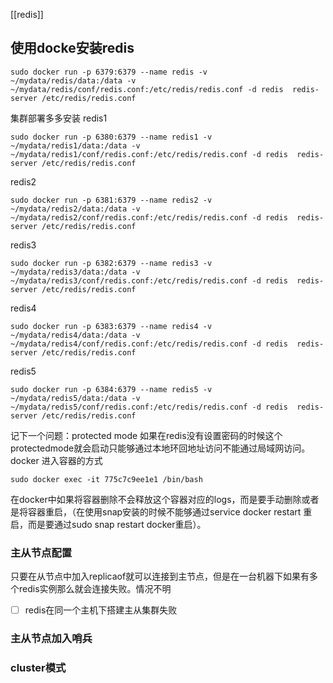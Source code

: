 [[redis]]
## 使用docke安装redis
```Shell
sudo docker run -p 6379:6379 --name redis -v  ~/mydata/redis/data:/data -v ~/mydata/redis/conf/redis.conf:/etc/redis/redis.conf -d redis  redis-server /etc/redis/redis.conf
```
集群部署多多安装
redis1
``` shell
sudo docker run -p 6380:6379 --name redis1 -v  ~/mydata/redis1/data:/data -v ~/mydata/redis1/conf/redis.conf:/etc/redis/redis.conf -d redis  redis-server /etc/redis/redis.conf
```
redis2
``` shell
sudo docker run -p 6381:6379 --name redis2 -v  ~/mydata/redis2/data:/data -v ~/mydata/redis2/conf/redis.conf:/etc/redis/redis.conf -d redis  redis-server /etc/redis/redis.conf
```

redis3
``` shell
sudo docker run -p 6382:6379 --name redis3 -v  ~/mydata/redis3/data:/data -v ~/mydata/redis3/conf/redis.conf:/etc/redis/redis.conf -d redis  redis-server /etc/redis/redis.conf
```

redis4
``` shell
sudo docker run -p 6383:6379 --name redis4 -v  ~/mydata/redis4/data:/data -v ~/mydata/redis4/conf/redis.conf:/etc/redis/redis.conf -d redis  redis-server /etc/redis/redis.conf
```

redis5
``` shell
sudo docker run -p 6384:6379 --name redis5 -v  ~/mydata/redis5/data:/data -v ~/mydata/redis5/conf/redis.conf:/etc/redis/redis.conf -d redis  redis-server /etc/redis/redis.conf
```
记下一个问题：protected mode 如果在redis没有设置密码的时候这个protectedmode就会启动只能够通过本地环回地址访问不能通过局域网访问。
docker 进入容器的方式
```shell
sudo docker exec -it 775c7c9ee1e1 /bin/bash
```
在docker中如果将容器删除不会释放这个容器对应的logs，而是要手动删除或者是将容器重启，（在使用snap安装的时候不能够通过service docker restart 重启，而是要通过sudo snap restart docker重启）。
### 主从节点配置
只要在从节点中加入replicaof就可以连接到主节点，但是在一台机器下如果有多个redis实例那么就会连接失败。情况不明
- [ ]  redis在同一个主机下搭建主从集群失败
### 主从节点加入哨兵
### cluster模式